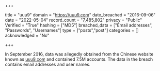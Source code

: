 +++

title = "uuu9"
domain = "https://uuu9.com"
date_breached = "2016-09-06"
date = "2022-05-04"
record_count = "7,485,802"
privacy = "Public"
Verified = "True"
hashing = ["MD5"]
breached_data = ["Email addresses", "Passwords", "Usernames"]
type = ["posts","post"]
categories = []
acknowledged = "No"


+++


In September 2016, data was allegedly obtained from the Chinese website known as <a href="http://www.uuu9.com" target="_blank" rel="noopener">uuu9.com</a> and contained 7.5M accounts. The data in the breach contains email addresses and user names.

